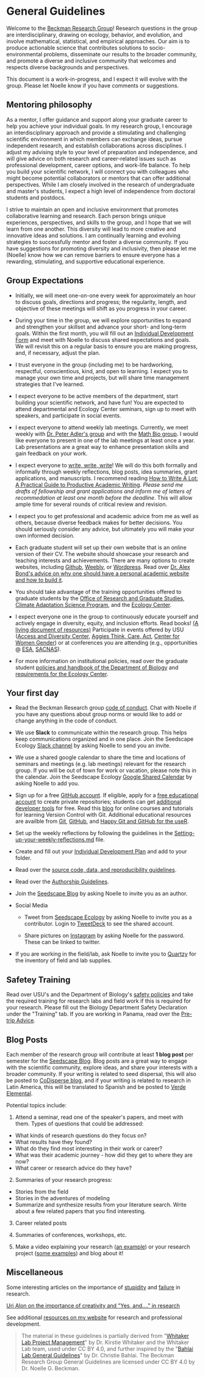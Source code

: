 # General Guidelines
Welcome to the [Beckman Research Group](www.noellebeckman.com)! Research questions in the group are interdisciplinary, drawing on ecology, behavior, and evolution, and involve mathematical, statistical, and empirical approaches. Our aim is to produce actionable science that contributes solutions to socio-environmental problems, disseminate our results to the broader community, and promote a diverse and inclusive community that welcomes and respects diverse backgrounds and perspectives.

This document is a work-in-progress, and I expect it will evolve with the group. Please let Noelle know if you have comments or suggestions.

## Mentoring philosophy  

As a mentor, I offer guidance and support along your graduate career to help you achieve your individual goals. In my research group, I encourage an interdisciplinary approach and provide a stimulating and challenging scientific environment in which members can exchange ideas, pursue independent research, and establish collaborations across disciplines. I adjust my advising style to your level of preparation and independence, and will give advice on both research and career-related issues such as professional development, career options, and work-life balance. To help you build your scientific network, I will connect you with colleagues who might become potential collaborators or mentors that can offer additional perspectives. While I am closely involved in the research of undergraduate and master's students, I expect a high level of independence from doctoral students and postdocs. 

I strive to maintain an open and inclusive environment that promotes collaborative learning and research. Each person brings unique experiences, perspectives, and skills to the group, and I hope that we will learn from one another. This diversity will lead to more creative and innovative ideas and solutions. I am continually learning and evolving strategies to successfully mentor and foster a diverse community. If you have suggestions for promoting diversity and inclusivity, then please let me (Noelle) know how we can remove barriers to ensure everyone has a rewarding, stimulating, and supportive educational experience.

## Group Expectations

* Initially, we will meet one-on-one every week for approximately an hour to discuss goals, directions and progress; the regularity, length, and objective of these meetings will shift as you progress in your career. 

* During your time in the group, we will explore opportunities to expand and strengthen your skillset and advance your short- and long-term goals. Within the first month, you will fill out an [Individual Development Form](https://github.com/SeedscapeEcology/Onboarding/blob/master/Setting-up-your-IDP.md) and meet with Noelle to discuss shared expectations and goals. We will revisit this on a regular basis to ensure you are making progress, and, if necessary, adjust the plan. 

* I trust everyone in the group (including me) to be hardworking, respectful, conscientious, kind, and open to learning. I expect you to manage your own time and projects, but will share time management strategies that I've learned.

* I expect everyone to be active members of the department, start building your scientific network, and have fun! You are expected to attend departmental and Ecology Center seminars, sign up to meet with speakers, and participate in social events.

* I expect everyone to attend weekly lab meetings. Currently, we meet weekly with [Dr. Peter Adler's group](https://qcnr.usu.edu/labs/adler_lab/index) and with the [Math Bio group](https://biomath.usu.edu/people/faculty/index). I would like everyone to present in one of the lab meetings at least once a year. Lab presentations are a great way to enhance presentation skills and gain feedback on your work.

* I expect everyone to [write, write, write](http://www.simonqueenborough.info/assets/pubs/bes-bulletin/2012-BESbulletin-writing.pdf)! We will do this both formally and informally through weekly reflections, blog posts, idea summaries, grant applications, and manuscripts. I recommend reading [How to Write A Lot: A Practical Guide to Productive Academic Writing](http://www.apa.org/pubs/books/4441010.aspx). *Please send me drafts of fellowship and grant applications and inform me of letters of recommedation at least one month before the deadline.* This will allow ample time for several rounds of critical review and revision. 

* I expect you to get professional and academic advice from me as well as others, because diverse feedback makes for better decisions. You should seriously consider any advice, but ultimately you will make your own informed decision.

* Each graduate student will set up their own website that is an online version of their CV. The website should showcase your research and teaching interests and achievements. There are many options to create websites, including [Github](https://pages.github.com), [Weebly](https://www.weebly.com), or [Wordpress](https://wordpress.com). Read over [Dr. Alex Bond's advice on why one should have a personal academic website and how to build it](https://labandfield.wordpress.com/2013/06/19/personal-academic-websites-for-faculty-grad-students-the-why-what-and-how/). 

* You should take advantage of the training opportunities offered to graduate students by the [Office of Research and Graduate Studies](http://rgs.usu.edu/grts/), [Climate Adaptation Science Program](https://climateadaptation.usu.edu), and the [Ecology Center](http://ecology.usu.edu).

* I expect everyone one in the group to continuously educate yourself and actively engage in diversity, equity, and inclusion efforts. Read books! [(A living document of resources)](https://github.com/SeedscapeEcology/Onboarding/blob/master/DiversityEquityInclusingReadingList.md) Participate in events offered by USU ([Access and Diversity Center](http://accesscenter.usu.edu), [Aggies Think, Care, Act](https://thinkcareact.usu.edu/index), [Center for Women Gender](http://cwg.usu.edu)) or at conferences you are attending (e.g., opportunities @ [ESA](https://www.esa.org/esa/education-and-diversity/diversity-in-ecology/), [SACNAS](http://sacnas.org)). 

* For more information on institutional policies, read over the graduate student [policies and handbook of the Department of Biology](https://biology.usu.edu/education/graduate-program/prospective_students) and [requirements for the Ecology Center](http://ecology.usu.edu/for_students/index).


## Your first day

* Read the Beckman Research group [code of conduct](https://github.com/SeedscapeEcology/Policies/blob/master/Code_of_Conduct.md). Chat with Noelle if you have any questions about group norms or would like to add or change anything in the code of conduct. 

* We use **Slack** to communicate within the research group. This helps keep communications organized and in one place. Join the Seedscape Ecology [Slack channel](https://seedscapeecology.slack.com) by asking Noelle to send you an invite.

* We use a shared google calendar to share the time and locations of seminars and meetings (e.g. lab meetings) relevant for the research group. If you will be out of town for work or vacation, please note this in the calendar. Join the Seedscape Ecology [Google Shared Calendar](https://calendar.google.com/calendar?cid=dXN1LmVkdV9rNjZnNXM5cmFraTBhbGl1Ym9sOTgzN2Njc0Bncm91cC5jYWxlbmRhci5nb29nbGUuY29t) by asking Noelle to add you.

* Sign up for a free [GitHub account](https://help.github.com/articles/signing-up-for-a-new-github-account/). If eligible, apply for a [free educational account](https://education.github.com/discount_requests/new) to create private repositories; students can get [additional developer tools](https://education.github.com) for free. Read this [blog](https://seedscapeblog.wordpress.com/2018/04/28/finding-freedom-github/) for online courses and tutorials for learning Version Control with Git. Additional educational resources are availble from [Git](https://git-scm.com/doc), [GitHub](https://guides.github.com), and [Happy Git and GitHub for the useR](http://happygitwithr.com). 

* Set up the weekly reflections by following the guidelines in the [Setting-up-your-weekly-reflections.md](https://github.com/SeedscapeEcology/Onboarding/blob/master/Setting-up-your-weekly-reflections.md) file. 

* Create and fill out your [Individual Development Plan](https://github.com/SeedscapeEcology/Onboarding/blob/master/Setting-up-your-IDP.md) and add to your folder.

* Read over the [source code, data, and reproducibility guidelines](https://github.com/SeedscapeEcology/Onboarding/blob/master/Reproducibility.md).

* Read over the [Authorship Guidelines](https://github.com/SeedscapeEcology/Policies/blob/master/Authorship_Guidelines.md).

* Join the [Seedscape Blog](https://seedscapeblog.wordpress.com/) by asking Noelle to invite you as an author.

* Social Media
	* Tweet from [Seedscape Ecology](https://twitter.com/SeedscapeGroup) by asking Noelle to invite you as a contributor. Login to [TweetDeck](https://help.twitter.com/en/using-twitter/tweetdeck-teams) to see the shared account.

	* Share pictures on [Instagram](https://www.instagram.com/seedscape_ecology/) by asking Noelle for the password. These can be linked to twitter.

* If you are working in the field/lab, ask Noelle to invite you to [Quartzy](https://www.quartzy.com) for the inventory of field and lab supplies.

## Safetey Training
Read over USU's and the Department of Biology's [safety policies](http://www.biology.usu.edu/safety/biology_dept_safety_resources) and take the required training for research labs and field work if this is required for your research. Please fill out the Biology Department Safety Declaration under the "Training" tab. If you are working in Panama, read over the [Pre-trip Advice](https://github.com/SeedscapeEcology/Onboarding/blob/master/PreTripAdvice_Panama.md).


## Blog Posts

Each member of the research group will contribute at least **1 blog post** per semester for the  [Seedscape Blog](https://seedscapeblog.wordpress.com/). Blog posts are a great way to engage with the scientific community, explore ideas, and share your interests with a broader community. If your writing is related to seed dispersal, this will also be posted to [CoDisperse blog](http://codisperse.weebly.com/blog), and if your writing is related to research in Latin America, this will be translated to Spanish and be posted to [Verde Elemental](http://verde-elemental.org/).

Potential topics include:

1. Attend a seminar, read one of the speaker's papers, and meet with them. Types of questions that could be addressed:
* What kinds of research questions do they focus on?
* What results have they found? 
* What do they find most interesting in their work or career?
* What was their academic journey - how did they get to where they are now?
* What career or research advice do they have?

2. Summaries of your research progress:
* Stories from the field
* Stories in the adventures of modeling
* Summarize and synthesize results from your literature search. Write about a few related papers that you find interesting.

3. Career related posts

4. Summaries of conferences, workshops, etc. 

5. Make a video explaining your research ([an example](https://youtu.be/r6sij88BCMk)) or your research project ([some examples](https://www.youtube.com/channel/UCvGeUl4r0EYvjV3lZBiSRkw/videos?view_as=subscriber)) and blog about it!

## Miscellaneous
Some interesting articles on the importance of [stupidity](http://jcs.biologists.org/content/121/11/1771) and  [failure](http://www.southernfriedscience.com/the-need-to-fail/) in research.

[Uri Alon on the importance of creativity and "Yes, and...." in research](https://www.ted.com/talks/uri_alon_why_truly_innovative_science_demands_a_leap_into_the_unknown?rss&utm_campaign=tedspread--b&utm_medium=referral&utm_source=tedcomshare)

See additional [resources on my website](http://seedscape.github.io/BeckmanLab/Resources.html) for research and professional development.


> The material in these guidelines is partially derived from "[Whitaker Lab Project Management](https://github.com/WhitakerLab/WhitakerLabProjectManagement)" by Dr. Kirstie Whitaker and the Whitaker Lab team, used under CC BY 4.0, and further inspired by the "[Bahlai Lab General Guidelines](https://github.com/BahlaiLab/Policies/blob/master/general_guidelines.md)" by Dr. Christie Bahlai. The Beckman Research Group General Guidelines are licensed under CC BY 4.0 by Dr. Noelle G. Beckman.
